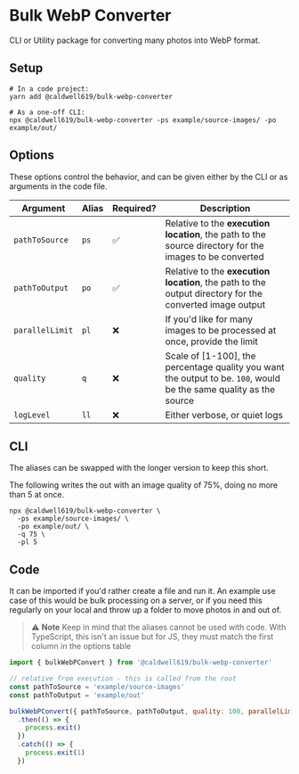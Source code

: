 # Bulk WebP Converter

CLI or Utility package for converting many photos into WebP format.

## Setup

```shell
# In a code project:
yarn add @caldwell619/bulk-webp-converter

# As a one-off CLI:
npx @caldwell619/bulk-webp-converter -ps example/source-images/ -po example/out/
```

## Options

These options control the behavior, and can be given either by the CLI or as arguments in the code file.

| Argument        | Alias | Required?          | Description                                                                                                        |
| --------------- | ----- | ------------------ | ------------------------------------------------------------------------------------------------------------------ |
| `pathToSource`  | `ps`  | :white_check_mark: | Relative to the **execution location**, the path to the source directory for the images to be converted            |
| `pathToOutput`  | `po`  | :white_check_mark: | Relative to the **execution location**, the path to the output directory for the converted image output            |
| `parallelLimit` | `pl`  | :x:                | If you'd like for many images to be processed at once, provide the limit                                           |
| `quality`       | `q`   | :x:                | Scale of [1-100], the percentage quality you want the output to be. `100`, would be the same quality as the source |
| `logLevel`      | `ll`  | :x:                | Either verbose, or quiet logs                                                                                      |

## CLI

The aliases can be swapped with the longer version to keep this short.

The following writes the out with an image quality of 75%, doing no more than 5 at once.

```shell
npx @caldwell619/bulk-webp-converter \
  -ps example/source-images/ \
  -po example/out/ \
  -q 75 \
  -pl 5
```

## Code

It can be imported if you'd rather create a file and run it. An example use case of this would be bulk processing on a server, or if you need this regularly on your local and throw up a folder to move photos in and out of.

> :warning: **Note**
> Keep in mind that the aliases cannot be used with code. With TypeScript, this isn't an issue but for JS, they must match the first column in the options table

```js
import { bulkWebPConvert } from '@caldwell619/bulk-webp-converter'

// relative from execution - this is called from the root
const pathToSource = 'example/source-images'
const pathToOutput = 'example/out'

bulkWebPConvert({ pathToSource, pathToOutput, quality: 100, parallelLimit: 1 })
  .then(() => {
    process.exit()
  })
  .catch(() => {
    process.exit(1)
  })
```
